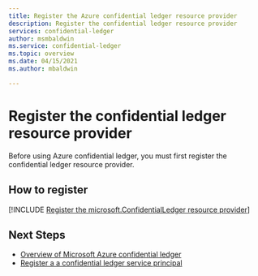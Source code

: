 ```yaml
---
title: Register the Azure confidential ledger resource provider
description: Register the confidential ledger resource provider
services: confidential-ledger
author: msmbaldwin
ms.service: confidential-ledger
ms.topic: overview
ms.date: 04/15/2021
ms.author: mbaldwin

---
```

# Register the confidential ledger resource provider

Before using Azure confidential ledger, you must first register the confidential ledger resource provider.

## How to register

[!INCLUDE [Register the microsoft.ConfidentialLedger resource provider](../../includes/confidential-ledger-register-rp.md)]

## Next Steps

- [Overview of Microsoft Azure confidential ledger](overview.md)
- [Register a a confidential ledger service principal](register-ledger-service-principal.md)
